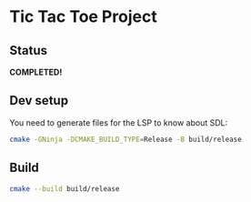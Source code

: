 # Tic Tac Toe Project

## Status

**COMPLETED!**

## Dev setup

You need to generate files for the LSP to know about SDL:

```bash
cmake -GNinja -DCMAKE_BUILD_TYPE=Release -B build/release
```

## Build

```bash
cmake --build build/release
```
